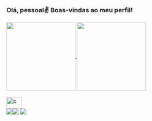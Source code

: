 ### Olá, pessoal✌ Boas-vindas ao meu perfil!

 
 <div>
  <a href="https://github.com/RodrigoIamim">
  <img align="center" height="180em" src="https://github-readme-stats.vercel.app/api?username=RodrigoIamim&show_icons=true&theme=dark&include_all_commits=true&count_private=true"/>
  <img align="center" height="180em" src="https://github-readme-stats.vercel.app/api/top-langs/?username=RodrigoIamim&layout=compact&langs_count=7&theme=dark"/>
</div>
  <div style="display: inline_block"><br>
   <img alt="c" height="30" width="40" src="https://cdn.jsdelivr.net/gh/devicons/devicon/icons/c/c-original.svg" />
  </div>
  
  <div>
  <a href="https://www.instagram.com/rodrigo.r.iamim/" target="_blank"><img src="https://img.shields.io/badge/-Instagram-%23E4405F?style=for-the-badge&logo=instagram&logoColor=white" target="_blank"></a
   <a href = "mailto: iamim.rodrigo.42@gmail.com"><img src="https://img.shields.io/badge/-Gmail-%23333?style=for-the-badge&logo=gmail&logoColor=white" target="_blank"></a>
  <a href="https://www.linkedin.com/in/rodrigo-ramos-iamim-2339a3203/" target="_blank"><img src="https://img.shields.io/badge/-LinkedIn-%230077B5?style=for-the-badge&logo=linkedin&logoColor=white" target="_blank"></a> 
  </div>
 
 
